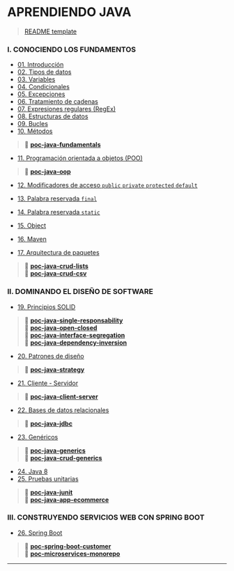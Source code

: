 # APRENDIENDO JAVA

> [README template](path/00-readme-template/README.md)

### I. CONOCIENDO LOS FUNDAMENTOS
- [01. Introducción](path/01-introduction/README.md)
- [02. Tipos de datos](path/02-data-types/README.md)
- [03. Variables](path/03-variables/README.md)
- [04. Condicionales](path/04-conditionals/README.md)
- [05. Excepciones](path/05-exceptions/README.md)
- [06. Tratamiento de cadenas](path/06-strings/README.md)
- [07. Expresiones regulares (RegEx)](path/07-regex/README.md)
- [08. Estructuras de datos](path/08-data-structures/README.md)
- [09. Bucles](path/09-loops/README.md)
- [10. Métodos](path/10-methods/README.md)

> 📂 [**poc-java-fundamentals**](https://github.com/miguel-armas-abt/poc-java-fundamentals) 

- [11. Programación orientada a objetos (POO)](path/11-oop/README.md)

> 📂 [**poc-java-oop**](https://github.com/miguel-armas-abt/poc-java-oop)

- [12. Modificadores de acceso `public` `private` `protected` `default`](path/12-access-modifiers/README.md)
- [13. Palabra reservada `final`](path/13-final/README.md)
- [14. Palabra reservada `static`](path/14-static/README.md)
- [15. Object](path/15-object/README.md)
- [16. Maven](path/16-maven/README.md)

- [17. Arquitectura de paquetes](path/17-package-architecture/README.md)

> 📂 [**poc-java-crud-lists**](https://github.com/miguel-armas-abt/poc-java-crud-lists) <br>
> 📂 [**poc-java-crud-csv**](https://github.com/miguel-armas-abt/poc-java-crud-csv) <br>

### II. DOMINANDO EL DISEÑO DE SOFTWARE

- [19. Principios SOLID](path/19-solid/README.md)

> 📂 [**poc-java-single-responsability**](https://github.com/miguel-armas-abt/poc-java-single-responsability) <br>
> 📂 [**poc-java-open-closed**](https://github.com/miguel-armas-abt/poc-java-open-closed) <br>
> 📂 [**poc-java-interface-segregation**](https://github.com/miguel-armas-abt/poc-java-interface-segregation) <br>
> 📂 [**poc-java-dependency-inversion**](https://github.com/miguel-armas-abt/poc-java-dependency-inversion) <br>

- [20. Patrones de diseño](path/20-design-patterns/README.md)

> 📂 [**poc-java-strategy**](https://github.com/miguel-armas-abt/poc-java-strategy) <br>

- [21. Cliente - Servidor](path/21-network/README.md)

> 📂 [**poc-java-client-server**](https://github.com/miguel-armas-abt/poc-java-client-server)

- [22. Bases de datos relacionales](path/22-database/README.md)

> 📂 [**poc-java-jdbc**](https://github.com/miguel-armas-abt/poc-java-jdbc) <br>

- [23. Genéricos](path/23-generics/README.md)

> 📂 [**poc-java-generics**](https://github.com/miguel-armas-abt/poc-java-generics) <br>
> 📂 [**poc-java-crud-generics**](https://github.com/miguel-armas-abt/poc-java-crud-generics)

- [24. Java 8](path/24-java8/README.md)
- [25. Pruebas unitarias](path/25-unit-tests/README.md)

> 📂 [**poc-java-junit**](https://github.com/miguel-armas-abt/poc-java-junit) <br>
> 📂 [**poc-java-app-ecommerce**](https://github.com/miguel-armas-abt/poc-java-app-ecommerce) <br>

### III. CONSTRUYENDO SERVICIOS WEB CON SPRING BOOT

- [26. Spring Boot](path/26-spring-boot/README.md)

> 📂 [**poc-spring-boot-customer**](https://github.com/miguel-armas-abt/poc-spring-boot-customer) <br>
> 📂 [**poc-microservices-monorepo**](https://github.com/miguel-armas-abt/poc-microservices-monorepo) <br>



---
